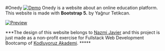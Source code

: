 #Onedy 
[![Demo ](onedy.netlify.app)](onedy.netlify.app)
 Onedy is a website about an online education platform.
This website is made with **Bootstrap 5.** by Yağnur Tetikcan.

[![Preview](Preview "Preview")](https://github.com/yagnurl/onedy/blob/main/onedy.png?raw=true"Preview")



***The design of this website belongs to [Nazmi Javier](https://dribbble.com/nazmijavier "Nazmi Javier") and this project is just made as a non-profit exercise for Fullstack Web Development Bootcamp of [Kodluyoruz Akademi](https://www.kodluyoruz.org/ "Kodluyoruz Akademi"). *****
